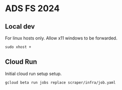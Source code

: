 # ADS FS 2024

## Local dev
For linux hosts only. Allow x11 windows to be forwarded.
```
sudo xhost +
```

## Cloud Run

Initial cloud run setup setup.
```
gcloud beta run jobs replace scraper/infra/job.yaml
```